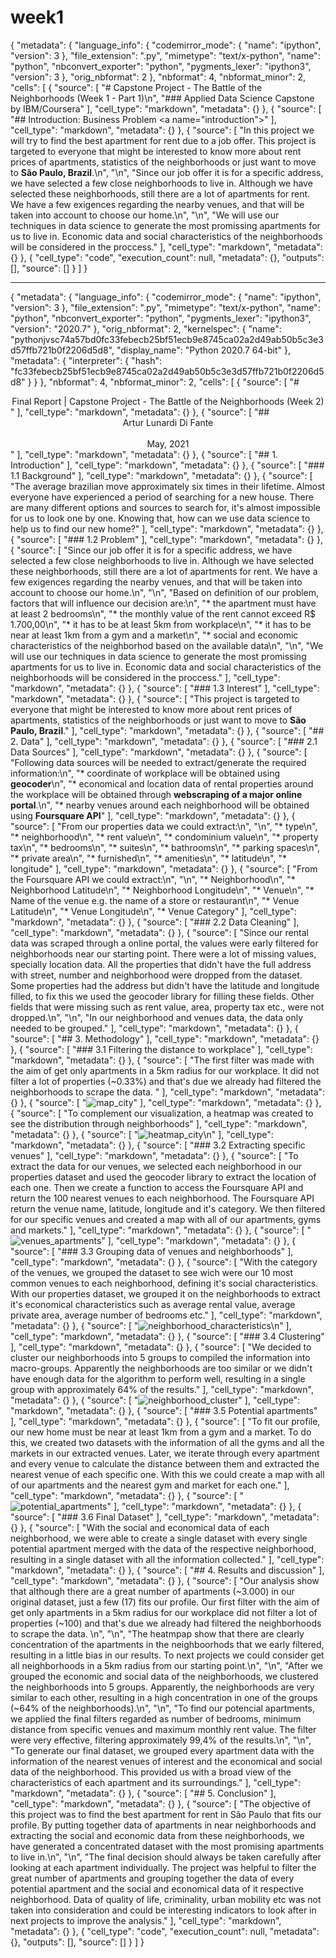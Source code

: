 # week1
{
 "metadata": {
  "language_info": {
   "codemirror_mode": {
    "name": "ipython",
    "version": 3
   },
   "file_extension": ".py",
   "mimetype": "text/x-python",
   "name": "python",
   "nbconvert_exporter": "python",
   "pygments_lexer": "ipython3",
   "version": 3
  },
  "orig_nbformat": 2
 },
 "nbformat": 4,
 "nbformat_minor": 2,
 "cells": [
  {
   "source": [
    "# Capstone Project - The Battle of the Neighborhoods (Week 1 - Part 1)\n",
    "### Applied Data Science Capstone by IBM/Coursera"
   ],
   "cell_type": "markdown",
   "metadata": {}
  },
  {
   "source": [
    "## Introduction: Business Problem <a name=\"introduction\"></a>"
   ],
   "cell_type": "markdown",
   "metadata": {}
  },
  {
   "source": [
    "In this project we will try to find the best apartment for rent due to a job offer. This project is targeted to everyone that might be interested to know more about rent prices of apartments, statistics of the neighborhoods or just want to move to **São Paulo, Brazil**.\n",
    "\n",
    "Since our job offer it is for a specific address, we have selected a few close neighborhoods to live in. Although we have selected these neighborhoods, still there are a lot of apartments for rent. We have a few exigences regarding the nearby venues, and that will be taken into account to choose our home.\n",
    "\n",
    "We will use our techniques in data science to generate the most promissing apartments for us to live in. Economic data and social characteristics of the neighborhoods will be considered in the proccess."
   ],
   "cell_type": "markdown",
   "metadata": {}
  },
  {
   "cell_type": "code",
   "execution_count": null,
   "metadata": {},
   "outputs": [],
   "source": []
  }
 ]
}

--------------------------------------------------------------------------------------------------------------------------------------------------------


{
 "metadata": {
  "language_info": {
   "codemirror_mode": {
    "name": "ipython",
    "version": 3
   },
   "file_extension": ".py",
   "mimetype": "text/x-python",
   "name": "python",
   "nbconvert_exporter": "python",
   "pygments_lexer": "ipython3",
   "version": "2020.7"
  },
  "orig_nbformat": 2,
  "kernelspec": {
   "name": "pythonjvsc74a57bd0fc33febecb25bf51ecb9e8745ca02a2d49ab50b5c3e3d57ffb721b0f2206d5d8",
   "display_name": "Python 2020.7 64-bit"
  },
  "metadata": {
   "interpreter": {
    "hash": "fc33febecb25bf51ecb9e8745ca02a2d49ab50b5c3e3d57ffb721b0f2206d5d8"
   }
  }
 },
 "nbformat": 4,
 "nbformat_minor": 2,
 "cells": [
  {
   "source": [
    "# <center>Final Report | Capstone Project - The Battle of the Neighborhoods (Week 2)</center>"
   ],
   "cell_type": "markdown",
   "metadata": {}
  },
  {
   "source": [
    "## <center>Artur Lunardi Di Fante<br><br>May, 2021</center>"
   ],
   "cell_type": "markdown",
   "metadata": {}
  },
  {
   "source": [
    "## 1. Introduction"
   ],
   "cell_type": "markdown",
   "metadata": {}
  },
  {
   "source": [
    "### 1.1 Background"
   ],
   "cell_type": "markdown",
   "metadata": {}
  },
  {
   "source": [
    "The average brazilian move approximately six times in their lifetime. Almost everyone have experienced a period of searching for a new house. There are many different options and sources to search for, it's almost impossible for us to look one by one. Knowing that, how can we use data science to help us to find our new home?"
   ],
   "cell_type": "markdown",
   "metadata": {}
  },
  {
   "source": [
    "### 1.2 Problem"
   ],
   "cell_type": "markdown",
   "metadata": {}
  },
  {
   "source": [
    "Since our job offer it is for a specific address, we have selected a few close neighborhoods to live in. Although we have selected these neighborhoods, still there are a lot of apartments for rent. We have a few exigences regarding the nearby venues, and that will be taken into account to choose our home.\n",
    "\n",
    "Based on definition of our problem, factors that will influence our decision are:\n",
    "* the apartment must have at least 2 bedrooms\n",
    "* the monthly value of the rent cannot exceed R$ 1.700,00\n",
    "* it has to be at least 5km from workplace\n",
    "* it has to be near at least 1km from a gym and a market\n",
    "* social and economic characteristics of the neighborhod based on the available data\n",
    "\n",
    "We will use our techniques in data science to generate the most promissing apartments for us to live in. Economic data and social characteristics of the neighborhoods will be considered in the proccess."
   ],
   "cell_type": "markdown",
   "metadata": {}
  },
  {
   "source": [
    "### 1.3 Interest"
   ],
   "cell_type": "markdown",
   "metadata": {}
  },
  {
   "source": [
    "This project is targeted to everyone that might be interested to know more about rent prices of apartments, statistics of the neighborhoods or just want to move to **São Paulo, Brazil**."
   ],
   "cell_type": "markdown",
   "metadata": {}
  },
  {
   "source": [
    "## 2. Data"
   ],
   "cell_type": "markdown",
   "metadata": {}
  },
  {
   "source": [
    "### 2.1 Data Sources"
   ],
   "cell_type": "markdown",
   "metadata": {}
  },
  {
   "source": [
    "Following data sources will be needed to extract/generate the required information:\n",
    "* coordinate of workplace will be obtained using **geocoder**\n",
    "* economical and location data of rental properties around the workplace will be obtained through **webscraping of a major online portal**.\n",
    "* nearby venues around each neighborhood will be obtained using **Foursquare API**"
   ],
   "cell_type": "markdown",
   "metadata": {}
  },
  {
   "source": [
    "From our properties data we could extract:\n",
    "\n",
    "* type\n",
    "* neighborhood\n",
    "* rent value\n",
    "* condominium value\n",
    "* property tax\n",
    "* bedrooms\n",
    "* suites\n",
    "* bathrooms\n",
    "* parking spaces\n",
    "* private area\n",
    "* furnished\n",
    "* amenities\n",
    "* latitude\n",
    "* longitude"
   ],
   "cell_type": "markdown",
   "metadata": {}
  },
  {
   "source": [
    "From the Foursquare API we could extract:\n",
    "\n",
    "* Neighborhood\n",
    "* Neighborhood Latitude\n",
    "* Neighborhood Longitude\n",
    "* Venue\n",
    "* Name of the venue e.g. the name of a store or restaurant\n",
    "* Venue Latitude\n",
    "* Venue Longitude\n",
    "* Venue Category"
   ],
   "cell_type": "markdown",
   "metadata": {}
  },
  {
   "source": [
    "### 2.2 Data Cleaning"
   ],
   "cell_type": "markdown",
   "metadata": {}
  },
  {
   "source": [
    "Since our rental data was scraped through a online portal, the values were early filtered for neighborhoods near our starting point. There were a lot of missing values, specially location data. All the properties that didn't have the full address with street, number and neighborhood were dropped from the dataset. Some properties had the address but didn't have the latitude and longitude filled, to fix this we used the geocoder library for filling these fields. Other fields that were missing such as rent value, area, property tax etc., were not dropped.\n",
    "\n",
    "In our neighborhood and venues data, the data only needed to be grouped."
   ],
   "cell_type": "markdown",
   "metadata": {}
  },
  {
   "source": [
    "## 3. Methodology"
   ],
   "cell_type": "markdown",
   "metadata": {}
  },
  {
   "source": [
    "### 3.1 Filtering the distance to workplace"
   ],
   "cell_type": "markdown",
   "metadata": {}
  },
  {
   "source": [
    "The first filter was made with the aim of get only apartments in a 5km radius for our workplace. It did not filter a lot of properties (~0.33%) and that's due we already had filtered the neighborhoods to scrape the data. "
   ],
   "cell_type": "markdown",
   "metadata": {}
  },
  {
   "source": [
    "![map_city](./images/map_city.png)"
   ],
   "cell_type": "markdown",
   "metadata": {}
  },
  {
   "source": [
    "To complement our visualization, a heatmap was created to see the distribution through neighborhoods"
   ],
   "cell_type": "markdown",
   "metadata": {}
  },
  {
   "source": [
    "![heatmap_city](./images/heatmap_city.png)\n"
   ],
   "cell_type": "markdown",
   "metadata": {}
  },
  {
   "source": [
    "### 3.2 Extracting specific venues"
   ],
   "cell_type": "markdown",
   "metadata": {}
  },
  {
   "source": [
    "To extract the data for our venues, we selected each neighborhood in our properties dataset and used the geocoder library to extract the location of each one. Then we create a function to access the Foursquare API and return the 100 nearest venues to each neighborhood. The Foursquare API return the venue name, latitude, longitude and it's category. We then filtered for our specific venues and created a map with all of our apartments, gyms and markets."
   ],
   "cell_type": "markdown",
   "metadata": {}
  },
  {
   "source": [
    "![venues_apartments](./images/venues_apartments.png)"
   ],
   "cell_type": "markdown",
   "metadata": {}
  },
  {
   "source": [
    "### 3.3 Grouping data of venues and neighborhoods"
   ],
   "cell_type": "markdown",
   "metadata": {}
  },
  {
   "source": [
    "With the category of the venues, we grouped the dataset to see wich were our 10 most common venues to each neighborhood, defining it's social characteristics. With our properties dataset, we grouped it on the neighborhoods to extract it's economical characteristics such as average rental value, average private area, average number of bedrooms etc."
   ],
   "cell_type": "markdown",
   "metadata": {}
  },
  {
   "source": [
    "![neighborhood_characteristics](./images/neighborhood_characteristics.png)\n"
   ],
   "cell_type": "markdown",
   "metadata": {}
  },
  {
   "source": [
    "### 3.4 Clustering"
   ],
   "cell_type": "markdown",
   "metadata": {}
  },
  {
   "source": [
    "We decided to cluster our neighborhoods into 5 groups to compiled the information into macro-groups. Apparently the neighborhoods are too similar or we didn't have enough data for the algorithm to perform well, resulting in a single group with approximately 64% of the results."
   ],
   "cell_type": "markdown",
   "metadata": {}
  },
  {
   "source": [
    "![neighborhood_cluster](./images/neighborhood_cluster.png)"
   ],
   "cell_type": "markdown",
   "metadata": {}
  },
  {
   "source": [
    "### 3.5 Potential apartments"
   ],
   "cell_type": "markdown",
   "metadata": {}
  },
  {
   "source": [
    "To fit our profile, our new home must be near at least 1km from a gym and a market. To do this, we created two datasets with the information of all the gyms and all the markets in our extracted venues. Later, we iterate through every apartment and every venue to calculate the distance between them and extracted the nearest venue of each specific one. With this we could create a map with all of our apartments and the nearest gym and market for each one."
   ],
   "cell_type": "markdown",
   "metadata": {}
  },
  {
   "source": [
    "![potential_apartments](./images/potential_apartments.png)"
   ],
   "cell_type": "markdown",
   "metadata": {}
  },
  {
   "source": [
    "### 3.6 Final Dataset"
   ],
   "cell_type": "markdown",
   "metadata": {}
  },
  {
   "source": [
    "With the social and economical data of each neighborhood, we were able to create a single dataset with every single potential apartment merged with the data of the respective neighborhood, resulting in a single dataset with all the information collected."
   ],
   "cell_type": "markdown",
   "metadata": {}
  },
  {
   "source": [
    "## 4. Results and discussion"
   ],
   "cell_type": "markdown",
   "metadata": {}
  },
  {
   "source": [
    "Our analysis show that although there are a great number of apartments (~3.000) in our original dataset, just a few (17) fits our profile. Our first filter with the aim of get only apartments in a 5km radius for our workplace did not filter a lot of properties (~100) and that's due we already had filtered the neighborhoods to scrape the data. \n",
    "\n",
    "The heatmpap show that there are clearly concentration of the apartments in the neighboorhods that we early filtered, resulting in a little bias in our results. To next projects we could consider get all neighborhoods in a 5km radius from our starting point.\n",
    "\n",
    "After we grouped the economic and social data of the neighborhoods, we clustered the neighborhoods into 5 groups. Apparently, the neighborhoods are very similar to each other, resulting in a high concentration in one of the groups (~64% of the neighborhoods).\n",
    "\n",
    "To find our potencial apartments, we applied the final filters regarded as number of bedrooms, minimum distance from specific venues and maximum monthly rent value. The filter were very effective, filtering approximately 99,4% of the results.\n",
    "\n",
    "To generate our final dataset, we grouped every apartment data with the information of the nearest venues of interest and the economical and social data of the neighborhood. This provided us with a broad view of the characteristics of each apartment and its surroundings."
   ],
   "cell_type": "markdown",
   "metadata": {}
  },
  {
   "source": [
    "## 5. Conclusion"
   ],
   "cell_type": "markdown",
   "metadata": {}
  },
  {
   "source": [
    "The objective of this project was to find the best apartment for rent in São Paulo that fits our profile. By putting together data of apartments in near neighborhoods and extracting the social and economic data from these neighborhoods, we have generated a concentrated dataset with the most promising apartments to live in.\n",
    "\n",
    "The final decision should always be taken carefully after looking at each apartment individually. The project was helpful to filter the great number of apartments and grouping together the data of every potential apartment and the social and economical data of it respective neighborhood. Data of quality of life, criminality, urban mobility etc was not taken into consideration and could be interesting indicators to look after in next projects to improve the analysis."
   ],
   "cell_type": "markdown",
   "metadata": {}
  },
  {
   "cell_type": "code",
   "execution_count": null,
   "metadata": {},
   "outputs": [],
   "source": []
  }
 ]
}

